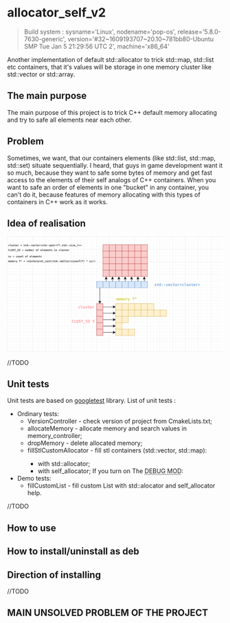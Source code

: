 # allocator_self_v2
> Build system : sysname='Linux', nodename='pop-os', release='5.8.0-7630-generic', version='#32~1609193707~20.10~781bb80-Ubuntu SMP Tue Jan 5 21:29:56 UTC 2', machine='x86_64'

Another implementation of default std::allocator to trick std::map, std::list etc containers, that it's values will be storage in one memory cluster like std::vector or std::array.

## The main purpose
The main purpose of this project is to trick C++ default memory allocating and try to safe all elements near each other.

## Problem
Sometimes, we want, that our containers elements (like std::list, std::map, std::set) situate sequentially.
I heard, that guys in game development want it so much, because they want to safe some bytes of memory and get fast
access to the elements of their self analogs of C++ containers.
When you want to safe an order of elements in one "bucket" in any container, you can't do it, because features of memory
allocating with this types of containers in C++ work as it works.

## Idea of realisation
![Image alt](https://github.com/DimKush/readme_stuff/blob/main/self_allocator_v2/mem_pooler.png)

//TODO
## Unit tests
Unit tests are based on [googletest](http://localhost/ "link title") library.
List of unit tests :
+ Ordinary tests:
    + VersionController - check version of project from CmakeLists.txt;
    + allocateMemory - allocate memory and search values in memory_controller;
    + dropMemory - delete allocated memory;
    + fillStlCustomAllocator - fill stl containers (std::vector<int>, std::map):
        + with std::allocator;
        + with self_allocator;
If you turn on The <abbr title="set(DEMO_READY ON) in CmakeLists.txt">DEBUG MOD</abbr>:
+ Demo tests:
    + fillCustomList - fill custom List with std::alocator and self_allocator help.

//TODO

## How to use

## How to install/uninstall as deb
## Direction of installing
//TODO

## MAIN UNSOLVED PROBLEM OF THE PROJECT